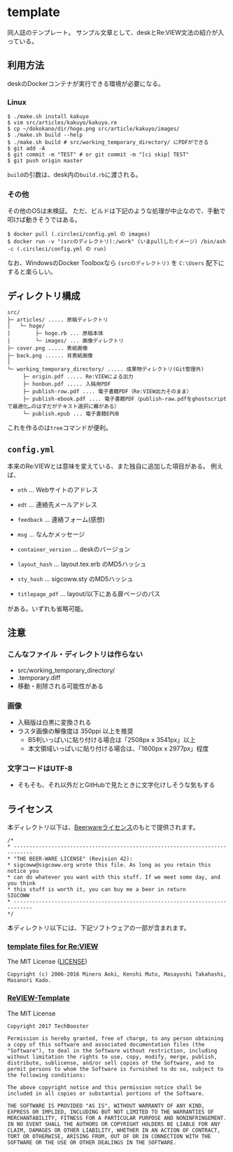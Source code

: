 # template
同人誌のテンプレート。
サンプル文章として、deskとRe:VIEW文法の紹介が入っている。


## 利用方法
deskのDockerコンテナが実行できる環境が必要になる。

### Linux
```
$ ./make.sh install kakuyo
$ vim src/articles/kakuyo/kakuyo.re
$ cp ~/dokokano/dir/hoge.png src/article/kakuyo/images/
$ ./make.sh build --help
$ ./make.sh build # src/working_temporary_directory/ にPDFができる
$ git add -A
$ git commit -m "TEST" # or git commit -m "[ci skip] TEST"
$ git push origin master
```
`build`の引数は、desk内の`build.rb`に渡される。

### その他
その他のOSは未検証。
ただ、ビルドは下記のような処理が中止なので、手動で叩けば動きそうではある。
```
$ docker pull (.circleci/config.yml の images)
$ docker run -v "(srcのディレクトリ):/work" (いまpullしたイメージ) /bin/ash -c (.circleci/config.yml の run)
```
なお、WindowsのDocker Toolboxなら `(srcのディレクトリ)` を `C:\Users` 配下にすると楽らしい。


## ディレクトリ構成
```
src/
├─ articles/ ..... 原稿ディレクトリ
│   └─ hoge/
│        ├─ hoge.rb ... 原稿本体
│        └─ images/ ... 画像ディレクトリ
├─ cover.png ..... 表紙画像
├─ back.png ...... 背表紙画像
│
└─ working_temporary_directory/ ..... 成果物ディレクトリ(Git管理外)
     ├─ origin.pdf ..... Re:VIEWによる出力
     ├─ honbun.pdf ..... 入稿用PDF
     ├─ publish-row.pdf .... 電子書籍PDF（Re:VIEW出力そのまま）
     ├─ publish-ebook.pdf .... 電子書籍PDF（publish-raw.pdfをghostscriptで最適化…のはずだがテキスト選択に難がある）
     └─ publish.epub ... 電子書籍EPUB
```
これを作るのは`tree`コマンドが便利。

## `config.yml`
本来のRe:VIEWとは意味を変えている、また独自に追加した項目がある。
例えば、

* `oth` ... Webサイトのアドレス
* `edt` ... 連絡先メールアドレス
* `feedback` ... 連絡フォーム(感想)
* `msg` ... なんかメッセージ

* `container_version` ... deskのバージョン
* `layout_hash` ... layout.tex.erb のMD5ハッシュ
* `sty_hash` ... sigcoww.sty のMD5ハッシュ
* `titlepage_pdf` ... layout/以下にある扉ページのパス

がある。いずれも省略可能。


## 注意
### こんなファイル・ディレクトリは作らない
* src/working_temporary_directory/
* .temporary.diff
* 移動・削除される可能性がある

### 画像
* 入稿版は白黒に変換される
* ラスタ画像の解像度は 350ppi 以上を推奨
  * B5判いっぱいに貼り付ける場合は「2508px x 3541px」以上
  * 本文領域いっぱいに貼り付ける場合は、「1600px x 2977px」程度

### 文字コードはUTF-8
* そもそも、それ以外だとGitHubで見たときに文字化けしそうな気もする


## ライセンス
本ディレクトリ以下は、[Beerwareライセンス](https://en.wikipedia.org/wiki/Beerware)のもとで提供されます。
```
/*
* ----------------------------------------------------------------------------
* "THE BEER-WARE LICENSE" (Revision 42):
* sigcoww@sigcoww.org wrote this file. As long as you retain this notice you
* can do whatever you want with this stuff. If we meet some day, and you think
* this stuff is worth it, you can buy me a beer in return            SIGCOWW
* ----------------------------------------------------------------------------
*/
```

本ディレクトリ以下には、下記ソフトウェアの一部が含まれます。

### [template files for Re:VIEW](https://github.com/kmuto/review/tree/master/templates)
The MIT License ([LICENSE](https://github.com/kmuto/review/blob/master/templates/LICENSE))
```
Copyright (c) 2006-2016 Minero Aoki, Kenshi Muto, Masayoshi Takahashi, Masanori Kado.
```

### [ReVIEW-Template](https://github.com/TechBooster/ReVIEW-Template)
The MIT License
```
Copyright 2017 TechBooster

Permission is hereby granted, free of charge, to any person obtaining a copy of this software and associated documentation files (the "Software"), to deal in the Software without restriction, including without limitation the rights to use, copy, modify, merge, publish, distribute, sublicense, and/or sell copies of the Software, and to permit persons to whom the Software is furnished to do so, subject to the following conditions:

The above copyright notice and this permission notice shall be included in all copies or substantial portions of the Software.

THE SOFTWARE IS PROVIDED "AS IS", WITHOUT WARRANTY OF ANY KIND, EXPRESS OR IMPLIED, INCLUDING BUT NOT LIMITED TO THE WARRANTIES OF MERCHANTABILITY, FITNESS FOR A PARTICULAR PURPOSE AND NONINFRINGEMENT. IN NO EVENT SHALL THE AUTHORS OR COPYRIGHT HOLDERS BE LIABLE FOR ANY CLAIM, DAMAGES OR OTHER LIABILITY, WHETHER IN AN ACTION OF CONTRACT, TORT OR OTHERWISE, ARISING FROM, OUT OF OR IN CONNECTION WITH THE SOFTWARE OR THE USE OR OTHER DEALINGS IN THE SOFTWARE.
```
